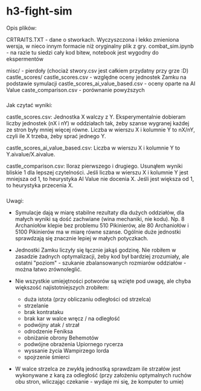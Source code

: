 # h3-fight-sim

Opis plików:

CRTRAITS.TXT - dane o stworkach. Wyczyszczona i lekko zmieniona wersja, w nieco innym formacie niż oryginalny plik z gry.
combat_sim.ipynb - na razie tu siedzi cały kod bitew, notebook jest wygodny do ekspermentów

misc/ - pierdoły (chociaż stwory.csv jest całkiem przydatny przy grze :D)
castle_scores/
  castle_scores.csv - względne oceny jednostek Zamku na podstawie symulacji
  castle_scores_ai_value_based.csv - oceny oparte na AI Value
  caste_comparison.csv - porównanie powyższych
  
#####  

Jak czytać wyniki:

castle_scores.csv:
  Jednostka X walczy z Y. Eksperymentalnie dobieram liczby jednostek (nX i nY) w oddziałach tak, żeby szanse wygranej każdej ze stron były mniej więcej równe. Liczba w wierszu X i kolumnie Y to nX/nY, czyli ile X trzeba, żeby sprać jednego Y.
  
castle_scores_ai_value_based.csv:
  Liczba w wierszu X i kolumnie Y to Y.aivalue/X.aivalue.
  
castle_comparison.csv:
  Iloraz pierwszego i drugiego. Usunąłem wyniki bliskie 1 dla lepszej czytelności. Jeśli liczba w wierszu X i kolumnie Y jest mniejsza od 1, to heurystyka AI Value nie docenia X. Jeśli jest większa od 1, to heurystyka przecenia X.
  
#####

Uwagi:

- Symulacje dają w miarę stabilne rezultaty dla dużych oddziałów, dla małych wyniki są dość zachwiane (wina mechaniki, nie kodu). Np. 8 Archaniołów klepie bez problemu 510 Pikinierów, ale 80 Archaniołów i 5100 Pikinierów ma w miarę równe szanse. Ogólnie duże jednostki sprawdzają się znacznie lepiej w małych potyczkach.

- Jednostki Zamku liczyły się łącznie jakąś godzinę. Nie robiłem w zasadzie żadnych optymalizacji, żeby kod był bardziej zrozumiały, ale ostatni "poziom" - szukanie zbalansowanych rozmiarów oddziałów - można łatwo zrównoleglić.

- Nie wszystkie umiejętności potworów są wzięte pod uwagę, ale chyba większość najistotniejszych zrobiłem:
    - duża istota (przy obliczaniu odległości od strzelca)
    - strzelanie
    - brak kontrataku
    - brak kar w walce wręcz / na odległość
    - podwójny atak / strzał
    - odrodzenie Feniksa
    - obniżanie obrony Behemotów
    - podwójne obrażenia Upiornego rycerza
    - wyssanie życia Wampirzego lorda
    - spojrzenie śmierci
    
- W walce strzelca ze zwykłą jednostką sprawdzam ile strzałów jest wykonywane z karą za odległość (przy założeniu optymalnych ruchów obu stron, wliczając czekanie - wydaje mi się, że komputer to umie)
